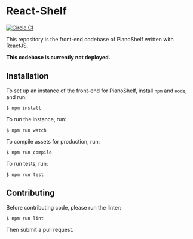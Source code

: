 # React-Shelf

[![Circle CI](https://circleci.com/gh/Pianoshelf/react-shelf/tree/master.svg?style=svg)](https://circleci.com/gh/Pianoshelf/react-shelf/tree/master)

This repository is the front-end codebase of PianoShelf written with ReactJS.

**This codebase is currently not deployed.**

## Installation

To set up an instance of the front-end for PianoShelf, install `npm` and `node`, and run:

    $ npm install

To run the instance, run:

    $ npm run watch

To compile assets for production, run:

    $ npm run compile

To run tests, run:

    $ npm run test

## Contributing

Before contributing code, please run the linter:

    $ npm run lint

Then submit a pull request.
